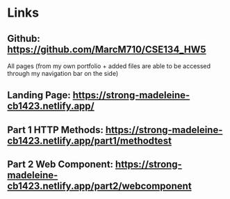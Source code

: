 # Links

## Github: https://github.com/MarcM710/CSE134_HW5

All pages (from my own portfolio + added files are able to be accessed through my navigation bar on the side)

## Landing Page: https://strong-madeleine-cb1423.netlify.app/

## Part 1 HTTP Methods: https://strong-madeleine-cb1423.netlify.app/part1/methodtest

## Part 2 Web Component: https://strong-madeleine-cb1423.netlify.app/part2/webcomponent
